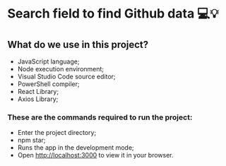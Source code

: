 # Search field to find Github data 💻💡

## What do we use in this project?
+ JavaScript language;
+ Node execution environment;
+ Visual Studio Code source editor;
+ PowerShell compiler;
+ React Library;
+ Axios Library;

### These are the commands required to run the project:
+ Enter the project directory;
+ npm star;
+ Runs the app in the development mode;
+ Open [http://localhost:3000](http://localhost:3000) to view it in your browser.
